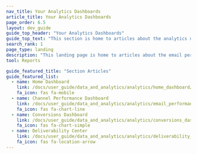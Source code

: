 ```yaml
---
nav_title: Your Analytics Dashboards
article_title: Your Analytics Dashboards
page_order: 6.5
layout: dev_guide
guide_top_header: "Your Analytics Dashboards"
guide_top_text: "This section is home to articles about the analytics dashboards within Braze."
search_rank: 1
page_type: landing
description: "This landing page is home to articles about the email performance dashboard, the conversions dashboard, and understanding your app usage data."
tool: Reports

guide_featured_title: "Section Articles"
guide_featured_list:
  - name: Home Dashboard
    link: /docs/user_guide/data_and_analytics/analytics/home_dashboard/
    fa_icon: fas fa-mobile
  - name: Channel Performance Dashboard
    link: /docs/user_guide/data_and_analytics/analytics/email_performance_dashboard/
    fa_icon: fas fa-chart-line
  - name: Conversions Dashboard
    link: /docs/user_guide/data_and_analytics/analytics/conversions_dashboard/
    fa_icon: fas fa-chart-simple
  - name: Deliverability Center
    link: /docs/user_guide/data_and_analytics/analytics/deliverability_center/
    fa_icon: fas fa-location-arrow
---
```

<br><br>
